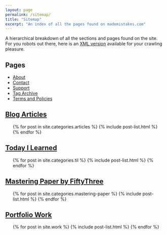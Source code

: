 ```yaml
---
layout: page
permalink: /sitemap/
title: "Sitemap"
excerpt: "An index of all the pages found on mademistakes.com"
---
```


A hierarchical breakdown of all the sections and pages found on the site. For you robots out there, here is an [XML version](/sitemap.xml) available for your crawling pleasure.

<h2>Pages</h2>
<ul>
  <li><a href="/about/">About</a></li>
  <li><a href="/contact/">Contact</a></li>
  <li><a href="/support/">Support</a></li>
  <li><a href="/tag/">Tag Archive</a></li>
  <li><a href="/terms/">Terms and Policies</a></li>
</ul>

<h2><a href="/articles/">Blog Articles</a></h2>
<ul>
  {% for post in site.categories.articles %}
    {% include post-list.html %}
  {% endfor %}
</ul>

<h2><a href="/til/">Today I Learned</a></h2>
<ul>
  {% for post in site.categories.til %}
    {% include post-list.html %}
  {% endfor %}
</ul>

<h2><a href="/mastering-paper/">Mastering Paper by FiftyThree</a></h2>
<ul>
  {% for post in site.categories.mastering-paper %}
    {% include post-list.html %}
  {% endfor %}
</ul>

<h2><a href="/work/">Portfolio Work</a></h2>
<ul>
  {% for post in site.work %}
    {% include post-list.html %}
  {% endfor %}
</ul>
